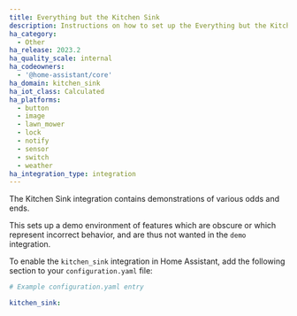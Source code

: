```yaml
---
title: Everything but the Kitchen Sink
description: Instructions on how to set up the Everything but the Kitchen Sink integration
ha_category:
  - Other
ha_release: 2023.2
ha_quality_scale: internal
ha_codeowners:
  - '@home-assistant/core'
ha_domain: kitchen_sink
ha_iot_class: Calculated
ha_platforms:
  - button
  - image
  - lawn_mower
  - lock
  - notify
  - sensor
  - switch
  - weather
ha_integration_type: integration
---
```


The Kitchen Sink integration contains demonstrations of various odds and ends.

This sets up a demo environment of features which are obscure or which represent incorrect behavior, and are thus not wanted in the `demo` integration.

To enable the `kitchen_sink` integration in Home Assistant, add the following section to your `configuration.yaml` file:

```yaml
# Example configuration.yaml entry

kitchen_sink:
```
